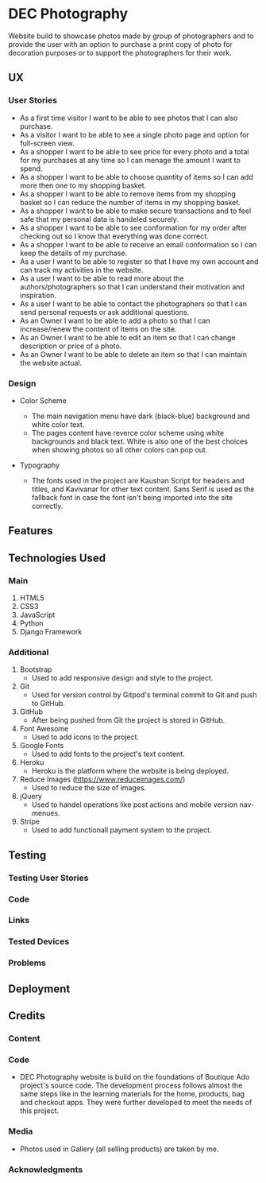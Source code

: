 # DEC Photography

 Website build to showcase photos made by group of photographers and to provide the user with an option to 
purchase a print copy of photo for decoration purposes or to support the photographers for their work.     

## UX

### User Stories

* As a first time visitor I want to be able to see photos that I can also purchase.
* As a visitor I want to be able to see a single photo page and option for full-screen view. 
* As a shopper I want to be able to see price for every photo and a total for my purchases at 
any time so I can menage the amount I want to spend.
* As a shopper I want to be able to choose quantity of items so I can add more then one to my 
shopping basket.
* As a shopper I want to be able to remove items from my shopping basket so I can reduce the 
number of items in my shopping basket.
* As a shopper I want to be able to make secure transactions and to feel safe that my personal
data is handeled securely.
* As a shopper I want to be able to see conformation for my order after checking out so I know 
that everything was done correct.
* As a shopper I want to be able to receive an email conformation so I can keep the details 
of my purchase.
* As a user I want to be able to register so that I have my own account and can track my 
activities in the website.
* As a user I want to be able to read more about the authors/photographers so that I can understand their 
motivation and inspiration.
* As a user I want to be able to contact the photographers so that I can send personal requests or 
ask additional questions.
* As an Owner I want to be able to add a photo so that I can increase/renew the content of items on the site.
* As an Owner I want to be able to edit an item so that I can change description or price of a photo.
* As an Owner I want to be able to delete an item so that I can maintain the website actual.

### Design 

* Color Scheme 
   * The main navigation menu have dark (black-blue) background and white color text. 
   * The pages content have reverce color scheme using white backgrounds and black text. White is 
   also one of the best choices when showing photos so all other colors can pop out.  

* Typography 
   * The fonts used in the project are Kaushan Script for headers and titles, and Kavivanar for 
   other text content. Sans Serif is used as the fallback font in case the font isn't being imported 
   into the site correctly.


## Features 


## Technologies Used

### Main

1. HTML5
2. CSS3
3. JavaScript
4. Python
5. Django Framework 

### Additional

1. Bootstrap
   * Used to add responsive design and style to the project.
2. Git
   * Used for version control by Gitpod's terminal commit to Git and push to GitHub.
3. GitHub
   * After being pushed from Git the project is stored in GitHub.
4. Font Awesome
   * Used to add icons to the project.
5. Google Fonts
   * Used to add fonts to the project's text content.
6. Heroku
   * Heroku is the platform where the website is being deployed.
7. Reduce Images (https://www.reduceimages.com/)
   * Used to reduce the size of images. 
8. jQuery
   * Used to handel operations like post actions and mobile version nav-menues.
9. Stripe
   * Used to add functionall payment system to the project.


## Testing 

### Testing User Stories

### Code

### Links  

### Tested Devices

### Problems


## Deployment


## Credits

### Content 

### Code

* DEC Photography website is build on the foundations of Boutique Ado project's source code.
The development process follows almost the same steps like in the learning materials for the 
home, products, bag and checkout apps. They were further developed to meet the needs of this project.

### Media

* Photos used in Gallery (all selling products) are taken by me. 

### Acknowledgments
